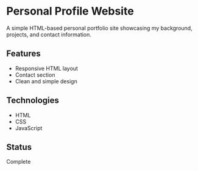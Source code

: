 # Personal Profile Website

A simple HTML-based personal portfolio site showcasing my background, projects, and contact information.

## Features
- Responsive HTML layout
- Contact section
- Clean and simple design

## Technologies
- HTML
- CSS
- JavaScript

## Status
Complete
